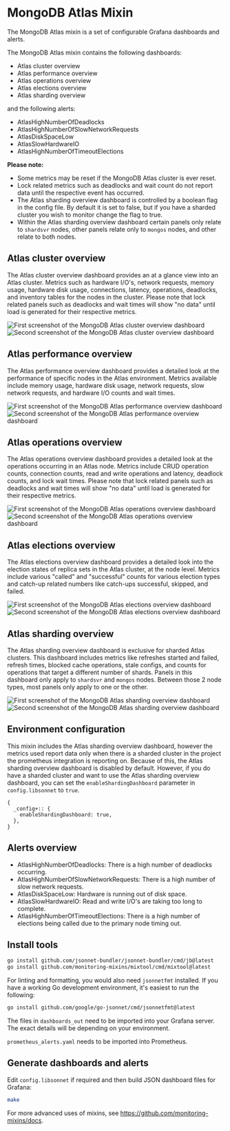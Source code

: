 # MongoDB Atlas Mixin
The MongoDB Atlas mixin is a set of configurable Grafana dashboards and alerts.

The MongoDB Atlas  mixin contains the following dashboards:

- Atlas cluster overview
- Atlas performance overview
- Atlas operations overview
- Atlas elections overview
- Atlas sharding overview

and the following alerts:

- AtlasHighNumberOfDeadlocks
- AtlasHighNumberOfSlowNetworkRequests
- AtlasDiskSpaceLow
- AtlasSlowHardwareIO
- AtlasHighNumberOfTimeoutElections

**Please note:**
- Some metrics may be reset if the MongoDB Atlas cluster is ever reset.
- Lock related metrics such as deadlocks and wait count do not report data until the respective event has occurred.
- The Atlas sharding overview dashboard is controlled by a boolean flag in the config file. By default it is set to false, but if you have a sharded cluster you wish to monitor change the flag to true.
- Within the Atlas sharding overview dashboard certain panels only relate to `shardsvr` nodes, other panels relate only to `mongos` nodes, and other relate to both nodes.

## Atlas cluster overview
The Atlas cluster overview dashboard provides an at a glance view into an Atlas cluster. Metrics such as hardware I/O's, network requests, memory usage, hardware disk usage, connections, latency, operations, deadlocks, and inventory tables for the nodes in the cluster. Please note that lock related panels such as deadlocks and wait times will show "no data" until load is generated for their respective metrics.

![First screenshot of the MongoDB Atlas cluster overview dashboard](https://storage.googleapis.com/grafanalabs-integration-assets/atlas-mongodb/screenshots/atlas-cluster-overview-1.png)
![Second screenshot of the MongoDB Atlas cluster overview dashboard](https://storage.googleapis.com/grafanalabs-integration-assets/atlas-mongodb/screenshots/atlas-cluster-overview-2.png)

## Atlas performance overview
The Atlas performance overview dashboard provides a detailed look at the performance of specific nodes in the Atlas environment. Metrics available include memory usage, hardware disk usage, network requests, slow network requests, and hardware I/O counts and wait times. 

![First screenshot of the MongoDB Atlas performance overview dashboard](https://storage.googleapis.com/grafanalabs-integration-assets/atlas-mongodb/screenshots/atlas-performance-overview-1.png)
![Second screenshot of the MongoDB Atlas performance overview dashboard](https://storage.googleapis.com/grafanalabs-integration-assets/atlas-mongodb/screenshots/atlas-performance-overview-2.png)

## Atlas operations overview
The Atlas operations overview dashboard provides a detailed look at the operations occurring in an Atlas node. Metrics include CRUD operation counts, connection counts, read and write operations and latency, deadlock counts, and lock wait times. Please note that lock related panels such as deadlocks and wait times will show "no data" until load is generated for their respective metrics.

![First screenshot of the MongoDB Atlas operations overview dashboard](https://storage.googleapis.com/grafanalabs-integration-assets/atlas-mongodb/screenshots/atlas-operations-overview-1.png)
![Second screenshot of the MongoDB Atlas operations overview dashboard](https://storage.googleapis.com/grafanalabs-integration-assets/atlas-mongodb/screenshots/atlas-operations-overview-2.png)

## Atlas elections overview
The Atlas elections overview dashboard provides a detailed look into the election states of replica sets in the Atlas cluster, at the node level. Metrics include various "called" and "successful" counts for various election types and catch-up related numbers like catch-ups successful, skipped, and failed.

![First screenshot of the MongoDB Atlas elections overview dashboard](https://storage.googleapis.com/grafanalabs-integration-assets/atlas-mongodb/screenshots/atlas-elections-overview-1.png)
![Second screenshot of the MongoDB Atlas elections overview dashboard](https://storage.googleapis.com/grafanalabs-integration-assets/atlas-mongodb/screenshots/atlas-elections-overview-2.png)

## Atlas sharding overview
The Atlas sharding overview dashboard is exclusive for sharded Atlas clusters. This dashboard includes metrics like refreshes started and failed, refresh times, blocked cache operations, stale configs, and counts for operations that target a different number of shards. Panels in this dashboard only apply to `shardsvr` and `mongos` nodes. Between those 2 node types, most panels only apply to one or the other.

![First screenshot of the MongoDB Atlas sharding overview dashboard](https://storage.googleapis.com/grafanalabs-integration-assets/atlas-mongodb/screenshots/atlas-sharding-overview-1.png)
![Second screenshot of the MongoDB Atlas sharding overview dashboard](https://storage.googleapis.com/grafanalabs-integration-assets/atlas-mongodb/screenshots/atlas-sharding-overview-2.png)

## Environment configuration
This mixin includes the Atlas sharding overview dashboard, however the metrics used report data only when there is a sharded cluster in the project the prometheus integration is reporting on. Because of this, the Atlas sharding overview dashboard is disabled by default. However, if you do have a sharded cluster and want to use the Atlas sharding overview dashboard, you can set the `enableShardingDashboard` parameter in `config.libsonnet` to `true`.

```
{
  _config+:: {
    enableShardingDashboard: true,
  },
}
```

## Alerts overview

- AtlasHighNumberOfDeadlocks: There is a high number of deadlocks occurring.
- AtlasHighNumberOfSlowNetworkRequests: There is a high number of slow network requests.
- AtlasDiskSpaceLow: Hardware is running out of disk space.
- AtlasSlowHardwareIO: Read and write I/O's are taking too long to complete.
- AtlasHighNumberOfTimeoutElections: There is a high number of elections being called due to the primary node timing out.

## Install tools

```bash
go install github.com/jsonnet-bundler/jsonnet-bundler/cmd/jb@latest
go install github.com/monitoring-mixins/mixtool/cmd/mixtool@latest
```

For linting and formatting, you would also need `jsonnetfmt` installed. If you
have a working Go development environment, it's easiest to run the following:

```bash
go install github.com/google/go-jsonnet/cmd/jsonnetfmt@latest
```

The files in `dashboards_out` need to be imported
into your Grafana server. The exact details will be depending on your environment.

`prometheus_alerts.yaml` needs to be imported into Prometheus.

## Generate dashboards and alerts

Edit `config.libsonnet` if required and then build JSON dashboard files for Grafana:

```bash
make
```

For more advanced uses of mixins, see
https://github.com/monitoring-mixins/docs.
